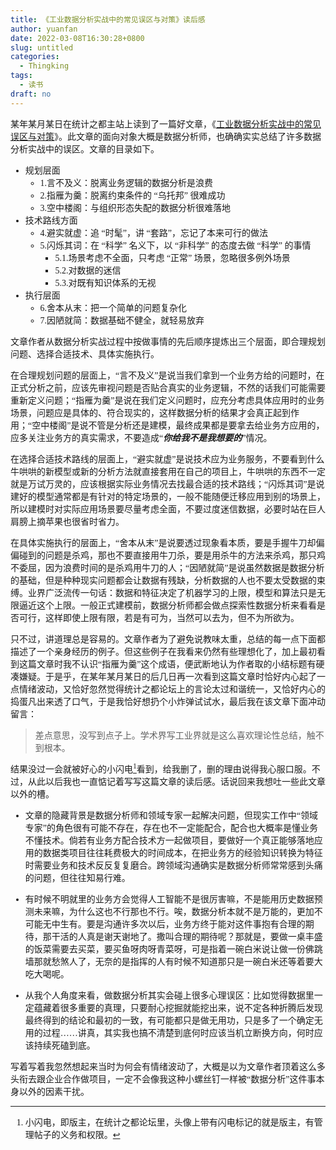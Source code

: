 ```yaml
---
title: 《工业数据分析实战中的常见误区与对策》读后感
author: yuanfan
date: 2022-03-08T16:30:28+0800
slug: untitled
categories:
  - Thingking
tags:
  - 读书
draft: no
---
```


<font face="微软雅黑">

<!--more-->

某年某月某日在统计之都主站上读到了一篇好文章，《[工业数据分析实战中的常见误区与对策](https://cosx.org/2021/09/7-common-pitfalls-in-industrial-data-analytics-practices/)》。此文章的面向对象大概是数据分析师，也确确实实总结了许多数据分析实战中的误区。文章的目录如下。

+ 规划层面
    - 1.言不及义：脱离业务逻辑的数据分析是浪费
    - 2.指雁为羹：脱离约束条件的 “乌托邦” 很难成功
    - 3.空中楼阁：与组织形态失配的数据分析很难落地
+ 技术路线方面   
    - 4.避实就虚：追 “时髦”，讲 “套路”，忘记了本来可行的做法
    - 5.闪烁其词：在 “科学” 名义下，以 “非科学” 的态度去做 “科学” 的事情
        - 5.1.场景考虑不全面，只考虑 “正常” 场景，忽略很多例外场景
        - 5.2.对数据的迷信
        - 5.3.对既有知识体系的无视
+ 执行层面
    - 6.舍本从末：把一个简单的问题复杂化
    - 7.因陋就简：数据基础不健全，就轻易放弃
   
文章作者从数据分析实战过程中按做事情的先后顺序提炼出三个层面，即合理规划问题、选择合适技术、具体实施执行。

在合理规划问题的层面上，“言不及义”是说当我们拿到一个业务方给的问题时，在正式分析之前，应该先审视问题是否贴合真实的业务逻辑，不然的话我们可能需要重新定义问题；“指雁为羹”是说在我们定义问题时，应充分考虑具体应用时的业务场景，问题应是具体的、符合现实的，这样数据分析的结果才会真正起到作用；“空中楼阁”是说不管是分析还是建模，最终成果都是要拿去给业务方应用的，应多关注业务方的真实需求，不要造成“***你给我不是我想要的***”情况。

在选择合适技术路线的层面上，“避实就虚”是说技术应为业务服务，不要看到什么牛哄哄的新模型或新的分析方法就直接套用在自己的项目上，牛哄哄的东西不一定就是万试万灵的，应该根据实际业务情况去找最合适的技术路线；“闪烁其词”是说建好的模型通常都是有针对的特定场景的，一般不能随便迁移应用到别的场景上，所以建模时对实际应用场景要尽量考虑全面，不要过度迷信数据，必要时站在巨人肩膀上摘苹果也很省时省力。

在具体实施执行的层面上，“舍本从末”是说要透过现象看本质，要是手握牛刀却偏偏碰到的问题是杀鸡，那也不要直接用牛刀杀，要是用杀牛的方法来杀鸡，那只鸡不委屈，因为浪费时间的是杀鸡用牛刀的人；“因陋就简”是说虽然数据是数据分析的基础，但是种种现实问题都会让数据有残缺，分析数据的人也不要太受数据的束缚。业界广泛流传一句话：数据和特征决定了机器学习的上限，模型和算法只是无限逼近这个上限。一般正式建模前，数据分析师都会做点探索性数据分析来看看是否可行，这样即使上限有限，若是有可为，当然可以去为，但不为所欲为。

只不过，讲道理总是容易的。文章作者为了避免说教味太重，总结的每一点下面都描述了一个亲身经历的例子。但这些例子在我看来仍然有些理想化了，加上最初看到这篇文章时我不认识“指雁为羹”这个成语，便武断地认为作者取的小结标题有硬凑嫌疑。于是乎，在某年某月某日的后几日再一次看到这篇文章时恰好内心起了一点情绪波动，又恰好忽然觉得统计之都论坛上的言论太过和谐统一，又恰好内心的捣蛋凡出来透了口气，于是我恰好想扔个小炸弹试试水，最后我在该文章下面冲动留言：

>差点意思，没写到点子上。学术界写工业界就是这么喜欢理论性总结，触不到根本。

结果没过一会就被好心的小闪电[^1]看到，给我删了，删的理由说得我心服口服。不过，从此以后我也一直惦记着写写这篇文章的读后感。话说回来我想吐一些此文章以外的槽。

+ 文章的隐藏背景是数据分析师和领域专家一起解决问题，但现实工作中“领域专家”的角色很有可能不存在，存在也不一定能配合，配合也大概率是懂业务不懂技术。倘若有业务方配合技术方一起做项目，要做好一个真正能够落地应用的数据类项目往往耗费极大的时间成本，在把业务方的经验知识转换为特征时需要业务和技术反反复复磨合。跨领域沟通确实是数据分析师常常感到头痛的问题，但往往知易行难。

+ 有时候不明就里的业务方会觉得人工智能不是很厉害嘛，不是能用历史数据预测未来嘛，为什么这也不行那也不行。唉，数据分析本就不是万能的，更加不可能无中生有。要是沟通许多次以后，业务方终于能对这件事抱有合理的期待，那干活的人真是谢天谢地了。撒叫合理的期待呢？那就是，要做一桌丰盛的饭菜需要去买菜，要买鱼呀肉呀青菜呀，可是指着一碗白米说让做一份佛跳墙那就愁煞人了，无奈的是指挥的人有时候不知道那只是一碗白米还等着要大吃大喝呢。

+ 从我个人角度来看，做数据分析其实会碰上很多心理误区：比如觉得数据里一定蕴藏着很多重要的真理，只要耐心挖掘就能挖出来，说不定各种折腾后发现最终得到的结论和最初的一致，有可能都只是做无用功，只是多了一个确定无用的过程……讲真，其实我也搞不清楚到底何时应该当机立断换方向，何时应该持续死磕到底。

写着写着我忽然想起来当时为何会有情绪波动了，大概是以为文章作者顶着这么多头衔去跟企业合作做项目，一定不会像我这种小螺丝钉一样被“数据分析”这件事本身以外的因素干扰。

[^1]:小闪电，即版主，在统计之都论坛里，头像上带有闪电标记的就是版主，有管理帖子的义务和权限。